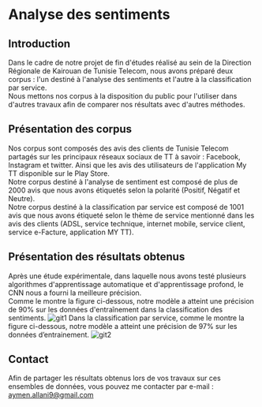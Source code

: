 # Analyse des sentiments
## Introduction
Dans le cadre de notre projet de fin d'études réalisé au sein de la Direction Régionale de Kairouan de Tunisie Telecom, nous avons préparé deux corpus : l'un destiné à l'analyse des sentiments et l'autre à la classification par service.  
Nous mettons nos corpus à la disposition du public pour l'utiliser dans d'autres travaux afin de comparer nos résultats avec d'autres méthodes.
## Présentation des corpus
Nos corpus sont composés des avis des clients de Tunisie Telecom partagés sur les principaux réseaux sociaux de TT à savoir : Facebook, Instagram et twitter. Ainsi que les avis des utilisateurs de l'application My TT disponible sur le Play Store.  
Notre corpus destiné à l'analyse de sentiment est composé de plus de 2000 avis que nous avons étiquetés selon la polarité (Positif, Négatif et Neutre).  
Notre corpus destiné à la classification par service est composé de 1001 avis que nous avons étiqueté selon le thème de service mentionné dans les avis des clients (ADSL, service technique, internet mobile, service client, service e-Facture, application MY TT).
## Présentation des résultats obtenus
Après une étude expérimentale, dans laquelle nous avons testé plusieurs algorithmes d'apprentissage automatique et d'apprentissage profond, le CNN nous a fourni la meilleure précision.  
Comme le montre la figure ci-dessous, notre modèle a atteint une précision de 90% sur les données d'entraînement dans la classification des sentiments.
![git1](https://user-images.githubusercontent.com/85906009/122033094-1f775680-cdc8-11eb-87e1-0491762cd242.png)
Dans la classification par service, comme le montre la figure ci-dessous, notre modèle a atteint une précision de 97% sur les données d’entrainement.
![git2](https://user-images.githubusercontent.com/85906009/122033143-2b631880-cdc8-11eb-97d6-59da930aff6d.png)
## Contact
Afin de partager les résultats obtenus lors de vos travaux sur ces ensembles de données, vous pouvez me contacter par e-mail : aymen.allani9@gmail.com
